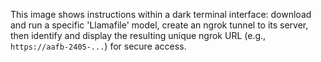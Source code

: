 This image shows instructions within a dark terminal interface: download and run a specific 'Llamafile' model, create an ngrok tunnel to its server, then identify and display the resulting unique ngrok URL (e.g., `https://aafb-2405-...`) for secure access.